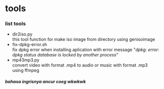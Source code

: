 # tools
### list tools
+ dir2iso.py  
    this tool function for make iso image from directory using genisoimage
+ fix-dpkg-error.sh  
    fix dpkg error when installing aplication with error message "*dpkg: error: dpkg status database is locked by another process*"
+ mp43mp3.py  
    convert video with format .mp4 to audio or music with format .mp3 using ffmpeg

##### bahasa ingrisnya ancur coeg wkwkwk